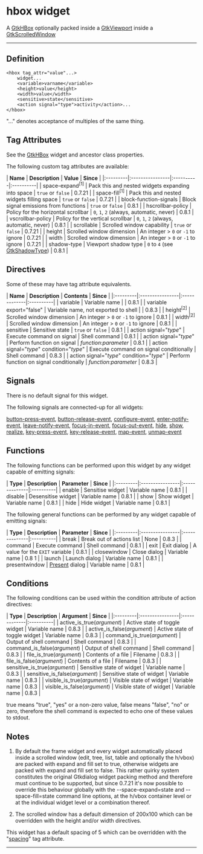 # hbox widget #

A [GtkHBox](http://developer.gnome.org/gtk2/2.24/GtkHBox.html) optionally packed inside a [GtkViewport](http://developer.gnome.org/gtk2/2.24/GtkViewport.html) inside a [GtkScrolledWindow](http://developer.gnome.org/gtk2/2.24/GtkScrolledWindow.html)


---


## Definition ##

```
<hbox tag_attr="value"...>
	widget...
	<variable>varname</variable>
	<height>value</height>
	<width>value</width>
	<sensitive>state</sensitive>
	<action signal="type">activity</action>...
</hbox>
```

"..." denotes acceptance of multiples of the same thing.

## Tag Attributes ##

See the [GtkHBox](http://developer.gnome.org/gtk2/2.24/GtkHBox.html#GtkHBox.object-hierarchy) widget and ancestor class properties.

The following custom tag attributes are available:

<a href='Hidden comment: ExportTableStart'></a>
| **Name** | **Description** | **Value** | **Since** |
|:---------|:----------------|:----------|:----------|
| space-expand<sup>[1]</sup> | Pack this and nested widgets expanding into space | `true` or `false` | 0.7.21 |
| space-fill<sup>[1]</sup> | Pack this and nested widgets filling space | `true` or `false` | 0.7.21 |
| block-function-signals | Block signal emissions from functions | `true` or `false` | 0.8.1 |
| hscrollbar-policy | Policy for the horizontal scrollbar | `0`, `1`, `2` (always, automatic, never) | 0.8.1 |
| vscrollbar-policy | Policy for the vertical scrollbar | `0`, `1`, `2` (always, automatic, never) | 0.8.1 |
| scrollable | Scrolled window capability | `true` or `false` | 0.7.21 |
| height | Scrolled window dimension | An integer > `0` or `-1` to ignore | 0.7.21 |
| width | Scrolled window dimension | An integer > `0` or `-1` to ignore | 0.7.21 |
| shadow-type | Viewport shadow type | `0` to `4` (see [GtkShadowType](http://developer.gnome.org/gtk2/2.24/gtk2-Standard-Enumerations.html#GtkShadowType)) | 0.8.1 |
<a href='Hidden comment: ExportTableEnd'></a>

## Directives ##

Some of these may have tag attribute equivalents.

<a href='Hidden comment: ExportTableStart'></a>
| **Name** | **Description** | **Contents** | **Since** |
|:---------|:----------------|:-------------|:----------|
| variable | Variable name |  | 0.8.1 |
| variable export="false" | Variable name, not exported to shell |  | 0.8.3 |
| height<sup>[2]</sup> | Scrolled window dimension | An integer > `0` or `-1` to ignore | 0.8.1 |
| width<sup>[2]</sup> | Scrolled window dimension | An integer > `0` or `-1` to ignore | 0.8.1 |
| sensitive | Sensitive state | `true` or `false` | 0.8.1 |
| action signal="_type_" | Execute command on signal | Shell command | 0.8.1 |
| action signal="_type_" | Perform function on signal | _function_:_parameter_ | 0.8.1 |
| action signal="_type_" condition="_type_" | Execute command on signal conditionally | Shell command | 0.8.3 |
| action signal="_type_" condition="_type_" | Perform function on signal conditionally | _function_:_parameter_ | 0.8.3 |
<a href='Hidden comment: ExportTableEnd'></a>

## Signals ##

There is no default signal for this widget.

The following signals are connected-up for all widgets:

[button-press-event](http://developer.gnome.org/gtk2/2.24/GtkWidget.html#GtkWidget-button-press-event), [button-release-event](http://developer.gnome.org/gtk2/2.24/GtkWidget.html#GtkWidget-button-release-event), [configure-event](http://developer.gnome.org/gtk2/2.24/GtkWidget.html#GtkWidget-configure-event), [enter-notify-event](http://developer.gnome.org/gtk2/2.24/GtkWidget.html#GtkWidget-enter-notify-event), [leave-notify-event](http://developer.gnome.org/gtk2/2.24/GtkWidget.html#GtkWidget-leave-notify-event), [focus-in-event](http://developer.gnome.org/gtk2/2.24/GtkWidget.html#GtkWidget-focus-in-event), [focus-out-event](http://developer.gnome.org/gtk2/2.24/GtkWidget.html#GtkWidget-focus-out-event), [hide](http://developer.gnome.org/gtk2/2.24/GtkWidget.html#GtkWidget-hide), [show](http://developer.gnome.org/gtk2/2.24/GtkWidget.html#GtkWidget-show), [realize](http://developer.gnome.org/gtk2/2.24/GtkWidget.html#GtkWidget-realize), [key-press-event](http://developer.gnome.org/gtk2/2.24/GtkWidget.html#GtkWidget-key-press-event), [key-release-event](http://developer.gnome.org/gtk2/2.24/GtkWidget.html#GtkWidget-key-release-event), [map-event](http://developer.gnome.org/gtk2/2.24/GtkWidget.html#GtkWidget-map-event), [unmap-event](http://developer.gnome.org/gtk2/2.24/GtkWidget.html#GtkWidget-unmap-event)

## Functions ##

The following functions can be performed upon this widget by any widget capable of emitting signals:

<a href='Hidden comment: ExportTableStart'></a>
| **Type** | **Description** | **Parameter** | **Since** |
|:---------|:----------------|:--------------|:----------|
| enable | Sensitise widget | Variable name | 0.8.1 |
| disable | Desensitise widget | Variable name | 0.8.1 |
| show | Show widget | Variable name | 0.8.1 |
| hide | Hide widget | Variable name | 0.8.1 |
<a href='Hidden comment: ExportTableEnd'></a>

The following general functions can be performed by any widget capable of emitting signals:

<a href='Hidden comment: ExportTableStart'></a>
| **Type** | **Description** | **Parameter** | **Since** |
|:---------|:----------------|:--------------|:----------|
| break | Break out of actions list | None | 0.8.3 |
| command | Execute command | Shell command | 0.8.1 |
| exit | Exit dialog | A value for the `EXIT` variable | 0.8.1 |
| closewindow | Close dialog | Variable name | 0.8 1 |
| launch | Launch dialog | Variable name | 0.8.1 |
| presentwindow | [Present](http://developer.gnome.org/gtk2/2.24/GtkWindow.html#gtk-window-present) dialog | Variable name | 0.8.1 |
<a href='Hidden comment: ExportTableEnd'></a>

## Conditions ##

The following conditions can be used within the condition attribute of action directives:

<a href='Hidden comment: ExportTableStart'></a>
| **Type** | **Description** | **Argument** | **Since** |
|:---------|:----------------|:-------------|:----------|
| active\_is\_true(_argument_) | Active state of toggle widget | Variable name | 0.8.3 |
| active\_is\_false(_argument_) | Active state of toggle widget | Variable name | 0.8.3 |
| command\_is\_true(_argument_) | Output of shell command | Shell command | 0.8.3 |
| command\_is\_false(_argument_) | Output of shell command | Shell command | 0.8.3 |
| file\_is\_true(_argument_) | Contents of a file | Filename | 0.8.3 |
| file\_is\_false(_argument_) | Contents of a file | Filename | 0.8.3 |
| sensitive\_is\_true(_argument_) | Sensitive state of widget | Variable name | 0.8.3 |
| sensitive\_is\_false(_argument_) | Sensitive state of widget | Variable name | 0.8.3 |
| visible\_is\_true(_argument_) | Visible state of widget | Variable name | 0.8.3 |
| visible\_is\_false(_argument_) | Visible state of widget | Variable name | 0.8.3 |
<a href='Hidden comment: ExportTableEnd'></a>

true means "true", "yes" or a non-zero value, false means "false", "no" or zero, therefore the shell command is expected to echo one of these values to stdout.

## Notes ##

1. By default the frame widget and every widget automatically placed inside a scrolled window (edit, tree, list, table and optionally the h/vbox) are packed with expand and fill set to true, otherwise widgets are packed with expand and fill set to false. This rather quirky system constitutes the original Gtkdialog widget packing method and therefore must continue to be supported, but since 0.7.21 it's now possible to override this behaviour globally with the --space-expand=state and --space-fill=state command line options, at the h/vbox container level or at the individual widget level or a combination thereof.

2. The scrolled window has a default dimension of 200x100 which can be overridden with the height and/or width directives.

This widget has a default spacing of 5 which can be overridden with the "[spacing](http://developer.gnome.org/gtk2/2.24/GtkBox.html#GtkBox--spacing)" tag attribute.


---
